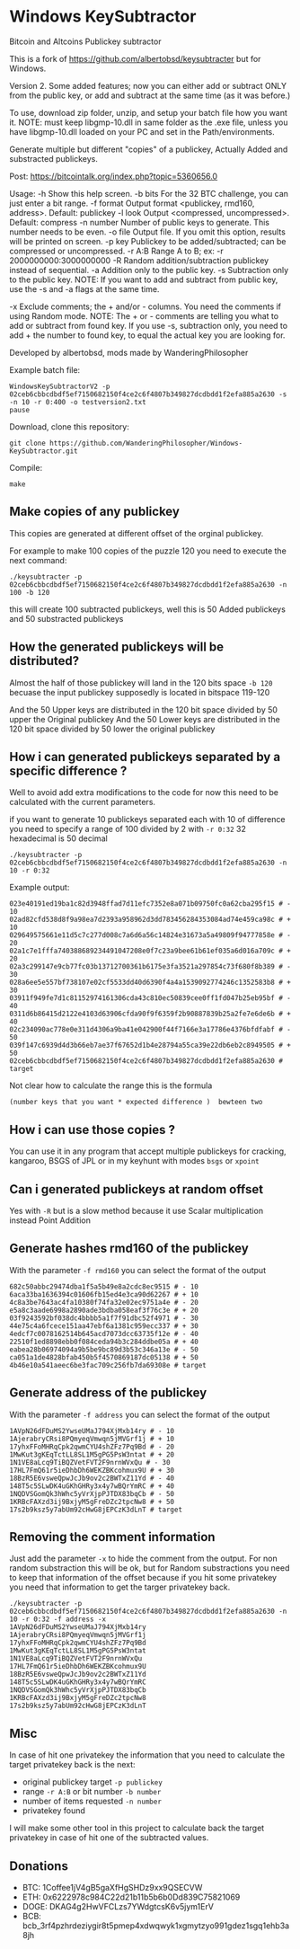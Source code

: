 # Windows KeySubtractor
Bitcoin and Altcoins Publickey subtractor

This is a fork of  https://github.com/albertobsd/keysubtracter  but for Windows.

Version 2.
Some added features; now you can either add or subtract ONLY from the public key, or add and subtract at the same time (as it was before.)

To use, download zip folder, unzip, and setup your batch file how you want it.
NOTE: must keep libgmp-10.dll in same folder as the .exe file, unless you have libgmp-10.dll loaded on your PC and set in the Path/environments.

Generate multiple but different "copies" of a publickey, Actually Added and substracted publickeys.

Post: https://bitcointalk.org/index.php?topic=5360656.0

Usage:
-h              Show this help screen.
-b bits         For the 32 BTC challenge, you can just enter a bit range.
-f format       Output format <publickey, rmd160, address>. Default: publickey
-l look         Output <compressed, uncompressed>. Default: compress
-n number       Number of public keys to generate. This number needs to be even.
-o file         Output file. If you omit this option, results will be printed on screen.
-p key          Publickey to be added/subtracted; can be compressed or uncompressed.
-r A:B          Range A to B; ex: -r 2000000000:3000000000
-R              Random addition/subtraction publickey instead of sequential.
-a              Addition only to the public key.
-s              Subtraction only to the public key.
NOTE:
                If you want to add and subtract from public key, use the -s and -a flags at the same time.

-x              Exclude comments; the + and/or - columns. You need the comments if using Random mode.
NOTE:
                The + or - comments are telling you what to add or subtract from found key.
                If you use -s, subtraction only, you need to add + the number to found key,
                to equal the actual key you are looking for.

Developed by albertobsd, mods made by WanderingPhilosopher

Example batch file:
```
WindowsKeySubtractorV2 -p 02ceb6cbbcdbdf5ef7150682150f4ce2c6f4807b349827dcdbdd1f2efa885a2630 -s -n 10 -r 0:400 -o testversion2.txt
pause
```


Download, clone this repository:

`git clone https://github.com/WanderingPhilosopher/Windows-KeySubtractor.git`

Compile:

`make`

## Make copies of any publickey

This copies are generated at different offset of the orginal publickey.

For example to make 100 copies of the puzzle 120 you need to execute the next command:

`./keysubtracter -p 02ceb6cbbcdbdf5ef7150682150f4ce2c6f4807b349827dcdbdd1f2efa885a2630 -n 100 -b 120`

this will create 100 subtracted publickeys, well this is 50 Added publickeys and 50 substracted publickeys

## How the generated publickeys will be distributed?

Almost the half of those publickey will land in the 120 bits space `-b 120` becuase the input publickey supposedly is located in bitspace 119-120

And the 50 Upper keys are distributed in the 120 bit space divided by 50 upper the Original publickey
And the 50 Lower keys are distributed in the 120 bit space divided by 50 lower the original publickey

## How i can generated publickeys separated by a specific difference ?

Well to avoid add extra modifications to the code for now this need to be calculated with the current parameters.

if you want to generate 10 publickeys separated each with 10 of difference you need to specify a range of 100 divided by 2 with `-r 0:32` 32 hexadecimal is 50 decimal

`./keysubtracter -p 02ceb6cbbcdbdf5ef7150682150f4ce2c6f4807b349827dcdbdd1f2efa885a2630 -n 10 -r 0:32`

Example output:

```
023e40191ed19ba1c82d3948ffad7d11efc7352e8a071b09750fc0a62cba295f15 # - 10
02ad82cfd538d8f9a98ea7d2393a958962d3dd783456284353084ad74e459ca98c # + 10
029649575661e11d5c7c277d008c7a6d6a56c14824e31673a5a49809f94777858e # - 20
02a1c7e1fffa740388689234491047208e0f7c23a9bee61b61ef035a6d016a709c # + 20
02a3c299147e9cb77fc03b13712700361b6175e3fa3521a297854c73f680f8b389 # - 30
028a6ee5e557bf738107e02cf5533dd40d6390f4a4a1539092774246c1352583b8 # + 30
03911f949fe7d1c81152974161306cda43c810ec50839cee0ff1fd047b25eb95bf # - 40
0311d6b86415d2122e4103d63906cfda90f9f6359f2b90887839b25a2fe7e6de6b # + 40
02c234090ac778e0e311d4306a9ba41e042900f44f7166e3a17786e4376bfdfabf # - 50
039f147c6939d4d3b66eb7ae37f67652d1b4e28794a55ca39e22db6eb2c8949505 # + 50
02ceb6cbbcdbdf5ef7150682150f4ce2c6f4807b349827dcdbdd1f2efa885a2630 # target
```

Not clear how to calculate the range this is the formula

`(number keys that you want * expected difference )  bewteen two`

## How i can use those copies ?

You can use it in any program that accept multiple publickeys for cracking, kangaroo, BSGS of JPL or in my keyhunt with modes `bsgs` or `xpoint`

## Can i generated publickeys at random offset

Yes with `-R` but is a slow method because it use Scalar multiplication instead Point Addition

## Generate hashes rmd160 of the publickey
With the parameter `-f rmd160` you can select the format of the output

```./keysubtracter -p 02ceb6cbbcdbdf5ef7150682150f4ce2c6f4807b349827dcdbdd1f2efa885a2630 -n 10 -r 0:32 -f rmd160
682c50abbc29474dba1f5a5b49e8a2cdc8ec9515 # - 10
6aca33ba1636394c01606fb15ed4e3ca90d62267 # + 10
4c8a3be7643ac4fa10380f74fa32e02ec9751a4e # - 20
e5a8c3aade6998a2890ade3bdba058eaf3f76c3e # + 20
03f9243592bf038dc4bbbb5a1f7f91dbc52f4971 # - 30
44e75c4a6fcece151aa47ebf6a1381c959ecc337 # + 30
4edcf7c0078162514b645acd7073dcc63735f12e # - 40
22510f1ed8898ebb0f084ceda94b3c284ddbe05a # + 40
eabea28b06974094a9b5be9bc89d3b53c346a13e # - 50
ca051a1de4828bfab450b5f4570869187dc05138 # + 50
4b46e10a541aeec6be3fac709c256fb7da69308e # target
```

## Generate address of the publickey
With the parameter `-f address` you can select the format of the output
```./keysubtracter -p 02ceb6cbbcdbdf5ef7150682150f4ce2c6f4807b349827dcdbdd1f2efa885a2630 -n 10 -r 0:32 -f address
1AVpN26dFDuMS2YwseUMaJ794XjMxb14ry # - 10
1AjerabryCRsi8PQmyeqVmwqn5jMVGrf1j # + 10
17yhxFFoMHRqCpk2qwmCYU4shZFz7Pq9Bd # - 20
1MwKut3gKEqTctLL8SL1M5gPG5PsW3ntat # + 20
1N1VE8aLcq9TiBQZVetFVT2F9nrnWVxQu # - 30
17HL7FmQ61r5ieDhbDh6WEKZBKcohmux9U # + 30
18BzR5E6vsweQpwJcJb9ov2c2BWTxZ11Yd # - 40
148T5c5SLwDK4uGKhGHRy3x4y7wBQrYmRC # + 40
1NQDVSGomQk3hWhc5yVrXjpPJTDX83bqCb # - 50
1KRBcFAXzd3ij9BxjyM5gFreDZc2tpcNw8 # + 50
17s2b9ksz5y7abUm92cHwG8jEPCzK3dLnT # target
```

## Removing the comment information
Just add the parameter `-x` to hide the comment from the output. For non random substraction this will be ok, but for Random substractions you need to keep that information of the offset because if you hit some privatekey you need that information to get the targer privatekey back.

```
./keysubtracter -p 02ceb6cbbcdbdf5ef7150682150f4ce2c6f4807b349827dcdbdd1f2efa885a2630 -n 10 -r 0:32 -f address -x
1AVpN26dFDuMS2YwseUMaJ794XjMxb14ry
1AjerabryCRsi8PQmyeqVmwqn5jMVGrf1j
17yhxFFoMHRqCpk2qwmCYU4shZFz7Pq9Bd
1MwKut3gKEqTctLL8SL1M5gPG5PsW3ntat
1N1VE8aLcq9TiBQZVetFVT2F9nrnWVxQu
17HL7FmQ61r5ieDhbDh6WEKZBKcohmux9U
18BzR5E6vsweQpwJcJb9ov2c2BWTxZ11Yd
148T5c5SLwDK4uGKhGHRy3x4y7wBQrYmRC
1NQDVSGomQk3hWhc5yVrXjpPJTDX83bqCb
1KRBcFAXzd3ij9BxjyM5gFreDZc2tpcNw8
17s2b9ksz5y7abUm92cHwG8jEPCzK3dLnT
```

## Misc
In case of hit one privatekey the information that you need to calculate the target privatekey back is the next:
- original publickey target `-p publickey`
- range `-r A:B` or bit number `-b number`
- number of items requested `-n number`
- privatekey found

I will make some other tool in this project to calculate back the target privatekey in case of hit one of the subtracted values.

## Donations

- BTC: 1Coffee1jV4gB5gaXfHgSHDz9xx9QSECVW
- ETH: 0x6222978c984C22d21b11b5b6b0Dd839C75821069
- DOGE: DKAG4g2HwVFCLzs7YWdgtcsK6v5jym1ErV
- BCB: bcb_3rf4pzhrdeziygir8t5pmep4xdwqwyk1xgmytzyo991gdez1sgq1ehb3a8jh
